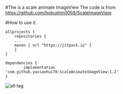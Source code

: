 #The is a scale animate ImageView 
The code is from https://github.com/hokushin0058/ScaleImageView

#How to use it.
```
allprojects {
	repositories {
	...
	maven { url "https://jitpack.io" }
	}
}
  
dependencies {
        implementation 'com.github.yuxiaohui78:ScaleAnimateImageView:1.2'
}
```

![alt tag](https://github.com/yuxiaohui78/ScaleAnimateImageView/blob/master/screenshot/screenshot.gif "Screenshot")

